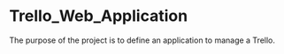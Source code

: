 # Trello_Web_Application
The purpose of the project is to define an application to manage a Trello.

